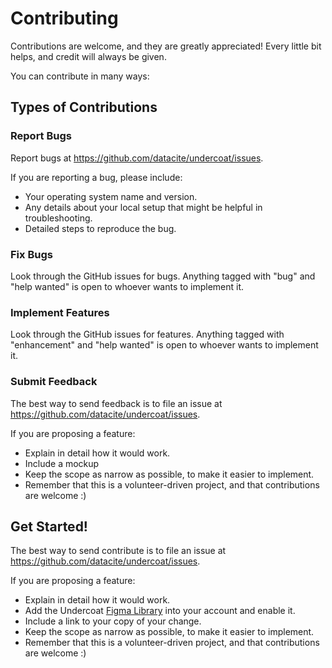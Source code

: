 # Contributing

Contributions are welcome, and they are greatly appreciated! Every
little bit helps, and credit will always be given.

You can contribute in many ways:

## Types of Contributions

### Report Bugs

Report bugs at <https://github.com/datacite/undercoat/issues>.

If you are reporting a bug, please include:

-   Your operating system name and version.
-   Any details about your local setup that might be helpful in
    troubleshooting.
-   Detailed steps to reproduce the bug.

### Fix Bugs

Look through the GitHub issues for bugs. Anything tagged with \"bug\"
and \"help wanted\" is open to whoever wants to implement it.

### Implement Features

Look through the GitHub issues for features. Anything tagged with
\"enhancement\" and \"help wanted\" is open to whoever wants to
implement it.

### Submit Feedback

The best way to send feedback is to file an issue at
<https://github.com/datacite/undercoat/issues>.

If you are proposing a feature:

-   Explain in detail how it would work.
-   Include a mockup
-   Keep the scope as narrow as possible, to make it easier to
    implement.
-   Remember that this is a volunteer-driven project, and that
    contributions are welcome :)

## Get Started!

The best way to send contribute is to file an issue at
<https://github.com/datacite/undercoat/issues>.

If you are proposing a feature:

-   Explain in detail how it would work.
-   Add the Undercoat [Figma Library](https://help.figma.com/hc/en-us/articles/360041051154) into your account and enable it. 
-   Include a link to your copy of your change.
-   Keep the scope as narrow as possible, to make it easier to
    implement.
-   Remember that this is a volunteer-driven project, and that
    contributions are welcome :)
